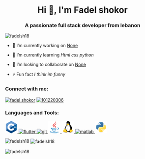 <h1 align="center">Hi 👋, I'm Fadel shokor</h1>
<h3 align="center">A passionate full stack developer from lebanon</h3>

<p align="left"> <img src="https://komarev.com/ghpvc/?username=fadelsh18&label=Profile%20views&color=0e75b6&style=flat" alt="fadelsh18" /> </p>

- 🔭 I’m currently working on [None](None)

- 🌱 I’m currently learning *Html css python*

- 👯 I’m looking to collaborate on [None](None)

- ⚡ Fun fact *I think im funny*

<h3 align="left">Connect with me:</h3>
<p align="left">
<a href="https://linkedin.com/in/fadel shokor" target="blank"><img align="center" src="https://raw.githubusercontent.com/rahuldkjain/github-profile-readme-generator/master/src/images/icons/Social/linked-in-alt.svg" alt="fadel shokor" height="30" width="40" /></a>
<a href="https://codeforces.com/profile/101220306" target="blank"><img align="center" src="https://raw.githubusercontent.com/rahuldkjain/github-profile-readme-generator/master/src/images/icons/Social/codeforces.svg" alt="101220306" height="30" width="40" /></a>
</p>

<h3 align="left">Languages and Tools:</h3>
<p align="left"> <a href="https://www.w3schools.com/cpp/" target="_blank" rel="noreferrer"> <img src="https://raw.githubusercontent.com/devicons/devicon/master/icons/cplusplus/cplusplus-original.svg" alt="cplusplus" width="40" height="40"/> </a> <a href="https://flutter.dev" target="_blank" rel="noreferrer"> <img src="https://www.vectorlogo.zone/logos/flutterio/flutterio-icon.svg" alt="flutter" width="40" height="40"/> </a> <a href="https://git-scm.com/" target="_blank" rel="noreferrer"> <img src="https://www.vectorlogo.zone/logos/git-scm/git-scm-icon.svg" alt="git" width="40" height="40"/> </a> <a href="https://www.java.com" target="_blank" rel="noreferrer"> <img src="https://raw.githubusercontent.com/devicons/devicon/master/icons/java/java-original.svg" alt="java" width="40" height="40"/> </a> <a href="https://www.linux.org/" target="_blank" rel="noreferrer"> <img src="https://raw.githubusercontent.com/devicons/devicon/master/icons/linux/linux-original.svg" alt="linux" width="40" height="40"/> </a> <a href="https://www.mathworks.com/" target="_blank" rel="noreferrer"> <img src="https://upload.wikimedia.org/wikipedia/commons/2/21/Matlab_Logo.png" alt="matlab" width="40" height="40"/> </a> <a href="https://www.python.org" target="_blank" rel="noreferrer"> <img src="https://raw.githubusercontent.com/devicons/devicon/master/icons/python/python-original.svg" alt="python" width="40" height="40"/> </a> </p>

<p><img align="left" src="https://github-readme-stats.vercel.app/api/top-langs?username=fadelsh18&show_icons=true&locale=en&layout=compact" alt="fadelsh18" /></p>

<p>&nbsp;<img align="center" src="https://github-readme-stats.vercel.app/api?username=fadelsh18&show_icons=true&locale=en" alt="fadelsh18" /></p>

<p><img align="center" src="https://github-readme-streak-stats.herokuapp.com/?user=fadelsh18&" alt="fadelsh18" /></p>
